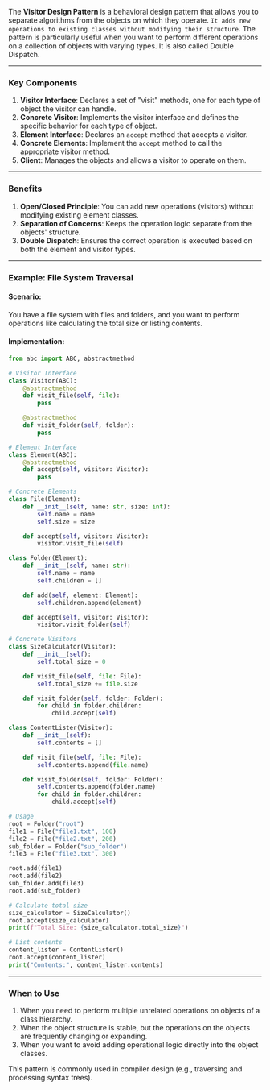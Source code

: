 The **Visitor Design Pattern** is a behavioral design pattern that allows you to separate algorithms from the objects on which they operate. `It adds new operations to existing classes without modifying their structure`. The pattern is particularly useful when you want to perform different operations on a collection of objects with varying types. It is also called Double Dispatch.

---

### Key Components
1. **Visitor Interface**: Declares a set of "visit" methods, one for each type of object the visitor can handle.
2. **Concrete Visitor**: Implements the visitor interface and defines the specific behavior for each type of object.
3. **Element Interface**: Declares an `accept` method that accepts a visitor.
4. **Concrete Elements**: Implement the `accept` method to call the appropriate visitor method.
5. **Client**: Manages the objects and allows a visitor to operate on them.

---

### Benefits
1. **Open/Closed Principle**: You can add new operations (visitors) without modifying existing element classes.
2. **Separation of Concerns**: Keeps the operation logic separate from the objects' structure.
3. **Double Dispatch**: Ensures the correct operation is executed based on both the element and visitor types.

---

### Example: File System Traversal
#### Scenario:
You have a file system with files and folders, and you want to perform operations like calculating the total size or listing contents.

#### Implementation:
```python
from abc import ABC, abstractmethod

# Visitor Interface
class Visitor(ABC):
    @abstractmethod
    def visit_file(self, file):
        pass

    @abstractmethod
    def visit_folder(self, folder):
        pass

# Element Interface
class Element(ABC):
    @abstractmethod
    def accept(self, visitor: Visitor):
        pass

# Concrete Elements
class File(Element):
    def __init__(self, name: str, size: int):
        self.name = name
        self.size = size

    def accept(self, visitor: Visitor):
        visitor.visit_file(self)

class Folder(Element):
    def __init__(self, name: str):
        self.name = name
        self.children = []

    def add(self, element: Element):
        self.children.append(element)

    def accept(self, visitor: Visitor):
        visitor.visit_folder(self)

# Concrete Visitors
class SizeCalculator(Visitor):
    def __init__(self):
        self.total_size = 0

    def visit_file(self, file: File):
        self.total_size += file.size

    def visit_folder(self, folder: Folder):
        for child in folder.children:
            child.accept(self)

class ContentLister(Visitor):
    def __init__(self):
        self.contents = []

    def visit_file(self, file: File):
        self.contents.append(file.name)

    def visit_folder(self, folder: Folder):
        self.contents.append(folder.name)
        for child in folder.children:
            child.accept(self)

# Usage
root = Folder("root")
file1 = File("file1.txt", 100)
file2 = File("file2.txt", 200)
sub_folder = Folder("sub_folder")
file3 = File("file3.txt", 300)

root.add(file1)
root.add(file2)
sub_folder.add(file3)
root.add(sub_folder)

# Calculate total size
size_calculator = SizeCalculator()
root.accept(size_calculator)
print(f"Total Size: {size_calculator.total_size}")

# List contents
content_lister = ContentLister()
root.accept(content_lister)
print("Contents:", content_lister.contents)
```

---

### When to Use
1. When you need to perform multiple unrelated operations on objects of a class hierarchy.
2. When the object structure is stable, but the operations on the objects are frequently changing or expanding.
3. When you want to avoid adding operational logic directly into the object classes. 

This pattern is commonly used in compiler design (e.g., traversing and processing syntax trees).